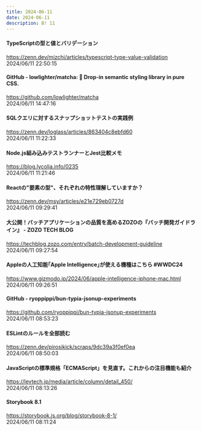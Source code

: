 ```yaml
---
title: 2024-06-11
date: 2024-06-11
description: B! 11
---
```


#### TypeScriptの型と値とバリデーション
https://zenn.dev/mizchi/articles/typescript-type-value-validation<br>
2024/06/11 22:50:15<br>


#### GitHub - lowlighter/matcha: 🍵 Drop-in semantic styling library in pure CSS.
https://github.com/lowlighter/matcha<br>
2024/06/11 14:47:16<br>


#### SQLクエリに対するスナップショットテストの実践例
https://zenn.dev/loglass/articles/863404c8ebfd60<br>
2024/06/11 11:22:33<br>


#### Node.js組み込みテストランナーとJest比較メモ
https://blog.lycolia.info/0235<br>
2024/06/11 11:21:46<br>


#### Reactの"要素の型"、それぞれの特性理解していますか？
https://zenn.dev/msy/articles/e21e729eb0727d<br>
2024/06/11 09:29:41<br>


#### 大公開！バッチアプリケーションの品質を高めるZOZOの『バッチ開発ガイドライン』 - ZOZO TECH BLOG
https://techblog.zozo.com/entry/batch-development-guideline<br>
2024/06/11 09:27:54<br>


#### Appleの人工知能｢Apple Intelligence｣が使える機種はこちら #WWDC24
https://www.gizmodo.jp/2024/06/apple-intelligence-iphone-mac.html<br>
2024/06/11 09:26:51<br>


#### GitHub - ryoppippi/bun-typia-jsonup-experiments
https://github.com/ryoppippi/bun-typia-jsonup-experiments<br>
2024/06/11 08:53:23<br>


#### ESLintのルールを全部読む
https://zenn.dev/pirosikick/scraps/9dc39a3f0ef0ea<br>
2024/06/11 08:50:03<br>


#### JavaScriptの標準規格「ECMAScript」を見直す。これからの注目機能も紹介
https://levtech.jp/media/article/column/detail_450/<br>
2024/06/11 08:13:26<br>


#### Storybook 8.1
https://storybook.js.org/blog/storybook-8-1/<br>
2024/06/11 08:11:24<br>


